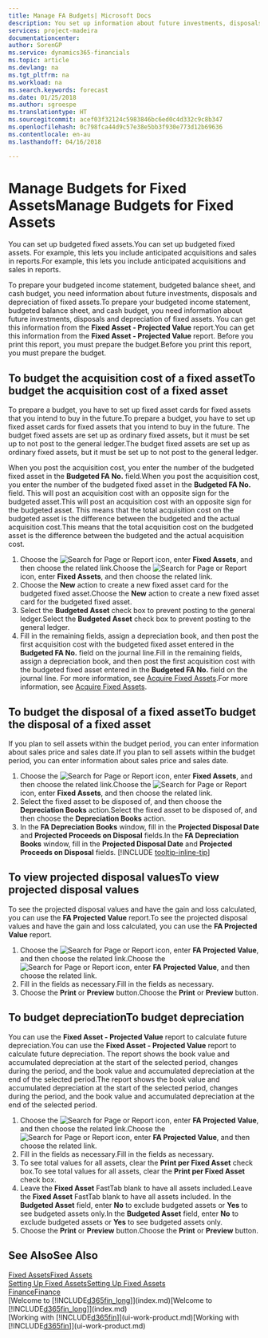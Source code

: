```yaml
---
title: Manage FA Budgets| Microsoft Docs
description: You set up information about future investments, disposals, and depreciation of fixed assets to help prepare budgets and forecasts.
services: project-madeira
documentationcenter: 
author: SorenGP
ms.service: dynamics365-financials
ms.topic: article
ms.devlang: na
ms.tgt_pltfrm: na
ms.workload: na
ms.search.keywords: forecast
ms.date: 01/25/2018
ms.author: sgroespe
ms.translationtype: HT
ms.sourcegitcommit: acef03f32124c5983846bc6ed0c4d332c9c8b347
ms.openlocfilehash: 0c798fca44d9c57e38e5bb3f930e773d12b69636
ms.contentlocale: en-au
ms.lasthandoff: 04/16/2018

---
```

# <a name="manage-budgets-for-fixed-assets"></a><span data-ttu-id="31eeb-103">Manage Budgets for Fixed Assets</span><span class="sxs-lookup"><span data-stu-id="31eeb-103">Manage Budgets for Fixed Assets</span></span>
<span data-ttu-id="31eeb-104">You can set up budgeted fixed assets.</span><span class="sxs-lookup"><span data-stu-id="31eeb-104">You can set up budgeted fixed assets.</span></span> <span data-ttu-id="31eeb-105">For example, this lets you include anticipated acquisitions and sales in reports.</span><span class="sxs-lookup"><span data-stu-id="31eeb-105">For example, this lets you include anticipated acquisitions and sales in reports.</span></span>  

<span data-ttu-id="31eeb-106">To prepare your budgeted income statement, budgeted balance sheet, and cash budget, you need information about future investments, disposals and depreciation of fixed assets.</span><span class="sxs-lookup"><span data-stu-id="31eeb-106">To prepare your budgeted income statement, budgeted balance sheet, and cash budget, you need information about future investments, disposals and depreciation of fixed assets.</span></span> <span data-ttu-id="31eeb-107">You can get this information from the **Fixed Asset - Projected Value** report.</span><span class="sxs-lookup"><span data-stu-id="31eeb-107">You can get this information from the **Fixed Asset - Projected Value** report.</span></span> <span data-ttu-id="31eeb-108">Before you print this report, you must prepare the budget.</span><span class="sxs-lookup"><span data-stu-id="31eeb-108">Before you print this report, you must prepare the budget.</span></span>  

## <a name="to-budget-the-acquisition-cost-of-a-fixed-asset"></a><span data-ttu-id="31eeb-109">To budget the acquisition cost of a fixed asset</span><span class="sxs-lookup"><span data-stu-id="31eeb-109">To budget the acquisition cost of a fixed asset</span></span>
<span data-ttu-id="31eeb-110">To prepare a budget, you have to set up fixed asset cards for fixed assets that you intend to buy in the future.</span><span class="sxs-lookup"><span data-stu-id="31eeb-110">To prepare a budget, you have to set up fixed asset cards for fixed assets that you intend to buy in the future.</span></span> <span data-ttu-id="31eeb-111">The budget fixed assets are set up as ordinary fixed assets, but it must be set up to not post to the general ledger.</span><span class="sxs-lookup"><span data-stu-id="31eeb-111">The budget fixed assets are set up as ordinary fixed assets, but it must be set up to not post to the general ledger.</span></span>

<span data-ttu-id="31eeb-112">When you post the acquisition cost, you enter the number of the budgeted fixed asset in the **Budgeted FA No.** field.</span><span class="sxs-lookup"><span data-stu-id="31eeb-112">When you post the acquisition cost, you enter the number of the budgeted fixed asset in the **Budgeted FA No.** field.</span></span> <span data-ttu-id="31eeb-113">This will post an acquisition cost with an opposite sign for the budgeted asset.</span><span class="sxs-lookup"><span data-stu-id="31eeb-113">This will post an acquisition cost with an opposite sign for the budgeted asset.</span></span> <span data-ttu-id="31eeb-114">This means that the total acquisition cost on the budgeted asset is the difference between the budgeted and the actual acquisition cost.</span><span class="sxs-lookup"><span data-stu-id="31eeb-114">This means that the total acquisition cost on the budgeted asset is the difference between the budgeted and the actual acquisition cost.</span></span>

1. <span data-ttu-id="31eeb-115">Choose the ![Search for Page or Report](media/ui-search/search_small.png "Search for Page or Report icon") icon, enter **Fixed Assets**, and then choose the related link.</span><span class="sxs-lookup"><span data-stu-id="31eeb-115">Choose the ![Search for Page or Report](media/ui-search/search_small.png "Search for Page or Report icon") icon, enter **Fixed Assets**, and then choose the related link.</span></span>
2. <span data-ttu-id="31eeb-116">Choose the **New** action to create a new fixed asset card for the budgeted fixed asset.</span><span class="sxs-lookup"><span data-stu-id="31eeb-116">Choose the **New** action to create a new fixed asset card for the budgeted fixed asset.</span></span>
3. <span data-ttu-id="31eeb-117">Select the **Budgeted Asset** check box to prevent posting to the general ledger.</span><span class="sxs-lookup"><span data-stu-id="31eeb-117">Select the **Budgeted Asset** check box to prevent posting to the general ledger.</span></span>
4. <span data-ttu-id="31eeb-118">Fill in the remaining fields, assign a depreciation book, and then post the first acquisition cost with the budgeted fixed asset entered in the **Budgeted FA No.** field on the journal line.</span><span class="sxs-lookup"><span data-stu-id="31eeb-118">Fill in the remaining fields, assign a depreciation book, and then post the first acquisition cost with the budgeted fixed asset entered in the **Budgeted FA No.** field on the journal line.</span></span> <span data-ttu-id="31eeb-119">For more information, see [Acquire Fixed Assets](fa-how-acquire.md).</span><span class="sxs-lookup"><span data-stu-id="31eeb-119">For more information, see [Acquire Fixed Assets](fa-how-acquire.md).</span></span>

## <a name="to-budget-the-disposal-of-a-fixed-asset"></a><span data-ttu-id="31eeb-120">To budget the disposal of a fixed asset</span><span class="sxs-lookup"><span data-stu-id="31eeb-120">To budget the disposal of a fixed asset</span></span>
<span data-ttu-id="31eeb-121">If you plan to sell assets within the budget period, you can enter information about sales price and sales date.</span><span class="sxs-lookup"><span data-stu-id="31eeb-121">If you plan to sell assets within the budget period, you can enter information about sales price and sales date.</span></span>

1. <span data-ttu-id="31eeb-122">Choose the ![Search for Page or Report](media/ui-search/search_small.png "Search for Page or Report icon") icon, enter **Fixed Assets**, and then choose the related link.</span><span class="sxs-lookup"><span data-stu-id="31eeb-122">Choose the ![Search for Page or Report](media/ui-search/search_small.png "Search for Page or Report icon") icon, enter **Fixed Assets**, and then choose the related link.</span></span>
2. <span data-ttu-id="31eeb-123">Select the fixed asset to be disposed of, and then choose the **Depreciation Books** action.</span><span class="sxs-lookup"><span data-stu-id="31eeb-123">Select the fixed asset to be disposed of, and then choose the **Depreciation Books** action.</span></span>
3. <span data-ttu-id="31eeb-124">In the **FA Depreciation Books** window, fill in the **Projected Disposal Date** and **Projected Proceeds on Disposal** fields.</span><span class="sxs-lookup"><span data-stu-id="31eeb-124">In the **FA Depreciation Books** window, fill in the **Projected Disposal Date** and **Projected Proceeds on Disposal** fields.</span></span> [!INCLUDE [tooltip-inline-tip](includes/tooltip-inline-tip_md.md)]

## <a name="to-view-projected-disposal-values"></a><span data-ttu-id="31eeb-125">To view projected disposal values</span><span class="sxs-lookup"><span data-stu-id="31eeb-125">To view projected disposal values</span></span>
<span data-ttu-id="31eeb-126">To see the projected disposal values and have the gain and loss calculated, you can use the **FA Projected Value** report.</span><span class="sxs-lookup"><span data-stu-id="31eeb-126">To see the projected disposal values and have the gain and loss calculated, you can use the **FA Projected Value** report.</span></span>

1. <span data-ttu-id="31eeb-127">Choose the ![Search for Page or Report](media/ui-search/search_small.png "Search for Page or Report icon") icon, enter **FA Projected Value**, and then choose the related link.</span><span class="sxs-lookup"><span data-stu-id="31eeb-127">Choose the ![Search for Page or Report](media/ui-search/search_small.png "Search for Page or Report icon") icon, enter **FA Projected Value**, and then choose the related link.</span></span>
2. <span data-ttu-id="31eeb-128">Fill in the fields as necessary.</span><span class="sxs-lookup"><span data-stu-id="31eeb-128">Fill in the fields as necessary.</span></span>
3. <span data-ttu-id="31eeb-129">Choose the **Print** or **Preview** button.</span><span class="sxs-lookup"><span data-stu-id="31eeb-129">Choose the **Print** or **Preview** button.</span></span>

## <a name="to-budget-depreciation"></a><span data-ttu-id="31eeb-130">To budget depreciation</span><span class="sxs-lookup"><span data-stu-id="31eeb-130">To budget depreciation</span></span>
<span data-ttu-id="31eeb-131">You can use the **Fixed Asset - Projected Value** report to calculate future depreciation.</span><span class="sxs-lookup"><span data-stu-id="31eeb-131">You can use the **Fixed Asset - Projected Value** report to calculate future depreciation.</span></span> <span data-ttu-id="31eeb-132">The report shows the book value and accumulated depreciation at the start of the selected period, changes during the period, and the book value and accumulated depreciation at the end of the selected period.</span><span class="sxs-lookup"><span data-stu-id="31eeb-132">The report shows the book value and accumulated depreciation at the start of the selected period, changes during the period, and the book value and accumulated depreciation at the end of the selected period.</span></span>

1. <span data-ttu-id="31eeb-133">Choose the ![Search for Page or Report](media/ui-search/search_small.png "Search for Page or Report icon") icon, enter **FA Projected Value**, and then choose the related link.</span><span class="sxs-lookup"><span data-stu-id="31eeb-133">Choose the ![Search for Page or Report](media/ui-search/search_small.png "Search for Page or Report icon") icon, enter **FA Projected Value**, and then choose the related link.</span></span>
2. <span data-ttu-id="31eeb-134">Fill in the fields as necessary.</span><span class="sxs-lookup"><span data-stu-id="31eeb-134">Fill in the fields as necessary.</span></span>
3. <span data-ttu-id="31eeb-135">To see total values for all assets, clear the **Print per Fixed Asset** check box.</span><span class="sxs-lookup"><span data-stu-id="31eeb-135">To see total values for all assets, clear the **Print per Fixed Asset** check box.</span></span>
4. <span data-ttu-id="31eeb-136">Leave the **Fixed Asset** FastTab blank to have all assets included.</span><span class="sxs-lookup"><span data-stu-id="31eeb-136">Leave the **Fixed Asset** FastTab blank to have all assets included.</span></span> <span data-ttu-id="31eeb-137">In the **Budgeted Asset** field, enter **No** to exclude budgeted assets or **Yes** to see budgeted assets only.</span><span class="sxs-lookup"><span data-stu-id="31eeb-137">In the **Budgeted Asset** field, enter **No** to exclude budgeted assets or **Yes** to see budgeted assets only.</span></span>
5. <span data-ttu-id="31eeb-138">Choose the **Print** or **Preview** button.</span><span class="sxs-lookup"><span data-stu-id="31eeb-138">Choose the **Print** or **Preview** button.</span></span>

## <a name="see-also"></a><span data-ttu-id="31eeb-139">See Also</span><span class="sxs-lookup"><span data-stu-id="31eeb-139">See Also</span></span>
[<span data-ttu-id="31eeb-140">Fixed Assets</span><span class="sxs-lookup"><span data-stu-id="31eeb-140">Fixed Assets</span></span>](fa-manage.md)  
[<span data-ttu-id="31eeb-141">Setting Up Fixed Assets</span><span class="sxs-lookup"><span data-stu-id="31eeb-141">Setting Up Fixed Assets</span></span>](fa-setup.md)  
[<span data-ttu-id="31eeb-142">Finance</span><span class="sxs-lookup"><span data-stu-id="31eeb-142">Finance</span></span>](finance.md)  
<span data-ttu-id="31eeb-143">[Welcome to [!INCLUDE[d365fin_long](includes/d365fin_long_md.md)]](index.md)</span><span class="sxs-lookup"><span data-stu-id="31eeb-143">[Welcome to [!INCLUDE[d365fin_long](includes/d365fin_long_md.md)]](index.md)</span></span>  
<span data-ttu-id="31eeb-144">[Working with [!INCLUDE[d365fin](includes/d365fin_md.md)]](ui-work-product.md)</span><span class="sxs-lookup"><span data-stu-id="31eeb-144">[Working with [!INCLUDE[d365fin](includes/d365fin_md.md)]](ui-work-product.md)</span></span>

